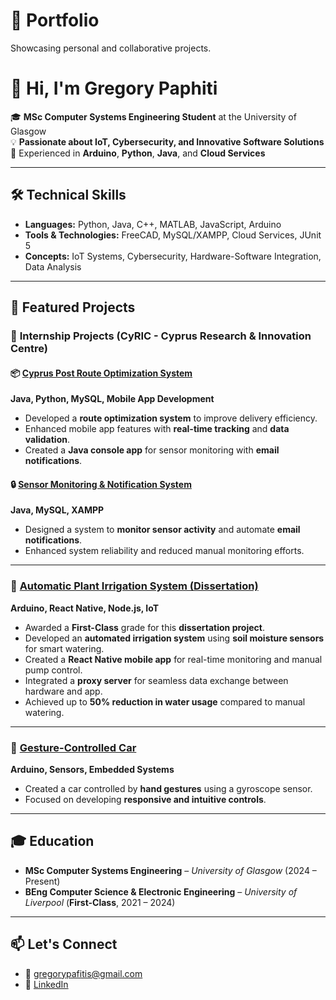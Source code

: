 # 📂 Portfolio  
Showcasing personal and collaborative projects.

# 👋 Hi, I'm Gregory Paphiti

🎓 **MSc Computer Systems Engineering Student** at the University of Glasgow  
💡 **Passionate about IoT, Cybersecurity, and Innovative Software Solutions**  
🔧 Experienced in **Arduino**, **Python**, **Java**, and **Cloud Services**

---

## 🛠️ **Technical Skills**

- **Languages:** Python, Java, C++, MATLAB, JavaScript, Arduino  
- **Tools & Technologies:** FreeCAD, MySQL/XAMPP, Cloud Services, JUnit 5  
- **Concepts:** IoT Systems, Cybersecurity, Hardware-Software Integration, Data Analysis

---

## 📂 **Featured Projects**

### 🚀 **Internship Projects (CyRIC - Cyprus Research & Innovation Centre)**

#### 📦 [Cyprus Post Route Optimization System](https://github.com/grp2002/portofolio/tree/main/Internship/Cyprus%20Post%20Route%20Optimization)  
**Java, Python, MySQL, Mobile App Development**  
- Developed a **route optimization system** to improve delivery efficiency.  
- Enhanced mobile app features with **real-time tracking** and **data validation**.  
- Created a **Java console app** for sensor monitoring with **email notifications**.

#### 🔒 [Sensor Monitoring & Notification System](https://github.com/grp2002/portofolio/tree/main/Internship/Sensor%20Monitoring%20and%20Notification%20System)  
**Java, MySQL, XAMPP**  
- Designed a system to **monitor sensor activity** and automate **email notifications**.  
- Enhanced system reliability and reduced manual monitoring efforts.

---

### 🌿 [Automatic Plant Irrigation System (Dissertation)](https://github.com/grp2002/portofolio/tree/main/IoT-Based%20Automated%20Irrigation%20System)  
**Arduino, React Native, Node.js, IoT**  
- Awarded a **First-Class** grade for this **dissertation project**.  
- Developed an **automated irrigation system** using **soil moisture sensors** for smart watering.  
- Created a **React Native mobile app** for real-time monitoring and manual pump control.  
- Integrated a **proxy server** for seamless data exchange between hardware and app.  
- Achieved up to **50% reduction in water usage** compared to manual watering.

---

### 🚗 [Gesture-Controlled Car](https://github.com/grp2002/portofolio/tree/main/Gesture-Controlled%20Car)
**Arduino, Sensors, Embedded Systems**  
- Created a car controlled by **hand gestures** using a gyroscope sensor.  
- Focused on developing **responsive and intuitive controls**.

---

## 🎓 **Education**

- **MSc Computer Systems Engineering** – *University of Glasgow* (2024 – Present)  
- **BEng Computer Science & Electronic Engineering** – *University of Liverpool* (**First-Class**, 2021 – 2024)  

---

## 📫 **Let's Connect**

- 📧 [gregorypafitis@gmail.com](mailto:gregorypafitis@gmail.com)  
- 💼 [LinkedIn](https://www.linkedin.com/in/gregory-pafitis-909069276/)  
